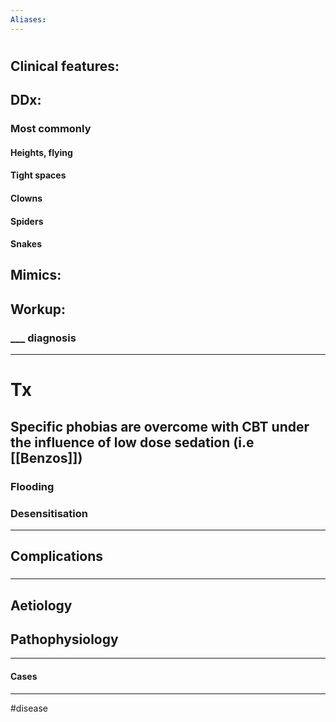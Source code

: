 ```yaml
---
Aliases:
---
```

# 
## Clinical features:
###
## DDx:
### Most commonly
#### Heights, flying
#### Tight spaces
#### Clowns
#### Spiders
#### Snakes
## Mimics:
###
## Workup:
### ___ diagnosis
---
# Tx
## Specific phobias are overcome with CBT under the influence of low dose sedation (i.e [[Benzos]])
### Flooding
### Desensitisation

---
## Complications
###

---
## Aetiology
## Pathophysiology

---
#### Cases


---
#disease 